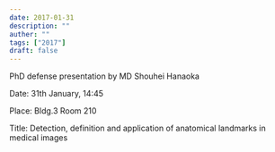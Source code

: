 ```yaml
---
date: 2017-01-31
description: ""
auther: ""
tags: ["2017"]
draft: false
---
```

PhD defense presentation by MD Shouhei Hanaoka
<!--more-->
Date: 31th January, 14:45

Place: Bldg.3 Room 210

Title: Detection, definition and application of anatomical landmarks in medical images
